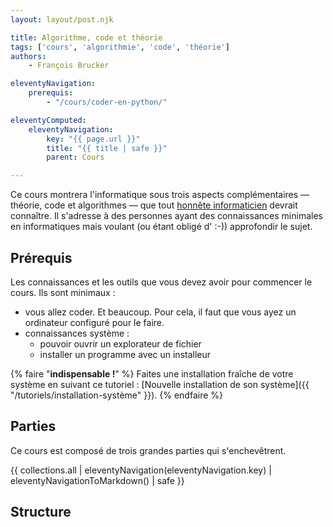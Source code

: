 ```yaml
---
layout: layout/post.njk

title: Algorithme, code et théorie
tags: ['cours', 'algorithmie', 'code', 'théorie']
authors:
    - François Brucker

eleventyNavigation:
    prerequis:
        - "/cours/coder-en-python/"

eleventyComputed:
    eleventyNavigation:
        key: "{{ page.url }}"
        title: "{{ title | safe }}"
        parent: Cours

---
```


<!-- début résumé -->

Ce cours montrera l'informatique sous trois aspects complémentaires — théorie, code et algorithmes — que tout [honnête informaticien](https://fr.wikipedia.org/wiki/Honn%C3%AAte_homme) devrait connaître. Il s'adresse à des personnes ayant des connaissances minimales en informatiques mais voulant (ou étant obligé d' :-)) approfondir le sujet.

<!-- fin résumé -->

## Prérequis

Les connaissances et les outils que vous devez avoir pour commencer le cours. Ils sont minimaux :

* vous allez coder. Et beaucoup. Pour cela, il faut que vous ayez un ordinateur configuré pour le faire.
* connaissances système :
  * pouvoir ouvrir un explorateur de fichier
  * installer un programme avec un installeur

{% faire "**indispensable !**" %}
Faites une installation fraîche de votre système en suivant ce tutoriel : [Nouvelle installation de son système]({{ "/tutoriels/installation-système"  }}).
{% endfaire %}

## Parties

Ce cours est composé de trois grandes parties qui s'enchevêtrent.

{{ collections.all | eleventyNavigation(eleventyNavigation.key) | eleventyNavigationToMarkdown() | safe }}

## Structure

<script>

function create_graph(tree) {
  G = {}
  for (root of tree) {
    add_nodes(G, root)
  }

  for (root of tree) {
    add_edges(G, root)
  }
  
  return G;
}

function add_nodes(G, tree) {
  pile = [tree]

  while (pile.length > 0) {
    current = pile.pop()
    if (current.url in G) {
      continue
    }

    G[current.url] = {
      title: current.title,
      children: new Set(),
      next: new Set(),
      require: new Set(),
    }

    for (node of current.children) {
      if (!(node in G)) {
        pile.push(node)
      }
    }
  }
  return G
}

function add_edges(G, tree) {
  pile = [tree]

  seen = new Set()
  while (pile.length > 0) {
    current = pile.pop()
    if (seen.has(current.url)) {
      continue
    }
    seen.add(current.url)
    g_node = G[current.url]
    for (node of current.children) {
      g_node.next.add(node.url)
      g_node.children.add(node.url)
      if (!seen.has(node.url)) {
        pile.push(node)
      }
    }

    if (current.hasOwnProperty('prerequis')) {
      for (x of current.prerequis) {
        url = decodeURI(new URL(x, new URL(current.url, "http://localhost/").href).toString()).substring(16)
        if (url in G) {
          G[url].next.add(current.url)
          g_node.require.add(url)
        }
      }
    }
    G[current.url] = g_node

  }
  return G
}

function complete_relation(G) {
  for (k in G) {
    for (x in G) {
      for (y in G) {
        if (G[x].next.has(k) && G[k].next.has(y)) {
          G[x].next.add(y)
        }
     }
    }
  }
}

function sparse_relation(gg) {
  to_del = []
  for (k in gg) {
    for (x in gg) {
      for (y in gg) {
        if (gg[x].next.has(k) && gg[k].next.has(y) && gg[x].next.has(y)) {
          to_del.push([x, y])
        }
     }
    }
  }
  for (uv of to_del) {
    u = uv[0]
    v = uv[1]
    gg[u].next.delete(v)
  }
}
function copy_node(node) {
  return {
      title: node.title,
      children: new Set(node.children),
      next: new Set(node.next),
      require: new Set(node.require),
  }
}

function subgraph(root, G) {
  G2 = {}
  
  pile = [root]

  while (pile.length > 0) {
    current = pile.pop()
    if (current in G2) {
      continue
    }

    G2[current] = copy_node(G[current])

    for (node of G[current].children) {
      if (!(node in G2)) {
        pile.push(node)
      }
    }
    for (node of G2[current].require) {
      if (!(node in G2)) {
        G2[node] = copy_node(G[node])
        G2[node].group = "autre"
      }
    }
  }
  
  G2[root].group = "root"
  for (node of G2[root].children) {
    pile = [node]

    while (pile.length > 0) {
      current = pile.pop()

      G2[current].group = node

      for (x of G2[current].children) {
          pile.push(x)
      }
    }
  }
  for (x in G2) {
    z = new Set()
    for (y of G2[x].next) {
      if (y in G2) {
        z.add(y)
      }
    }
    G2[x].next = z
  }

  complete_relation(G2)
  sparse_relation(G2)
  return G2

}
</script>  

<script>
tree = {{ collections.all | eleventyNavigation | dump | safe }}

graph_tree = create_graph(tree)

root = {{page.url | dump | safe}}

G = subgraph(root, graph_tree)

</script>  
  
<div id="graph">
  <style>
  .links line {
    stroke: #999;
    stroke-opacity: 0.6;
    stroke-width: 1px;
    marker-end: url(#end-arrow);
  }
  .nodes circle {
    stroke: #fff;
    stroke-width: 1.5px;
  }
  text {
    font-family: sans-serif;
  }
  </style>
  <svg id="dessin" style="width:100%;"></svg>
</div>

<script src="https://d3js.org/d3.v7.min.js"></script>

<script>
var svg = d3.select('#dessin');

var width = svg.node().getBoundingClientRect().width,
    height = width

svg.style("height", height)
</script>

<script>

  var graph = {
    nodes: [],
    links: []
  }

  groups = {
    root: 1,
    autre: 2,
  }
  i = 3
  for (x in G[root].children) {
    groups[x] = i
    i += 1
  }

  all_nodes = new Set([root])
  graph.nodes.push({
    id: G[root].title,
    link: root,
    group: G[root].group,
    root: true,
    fx: 0.5*width,
    fy: 0.1*height,
  })

  i = 0
  for (tree of G[root].children) {
    all_nodes.add(tree)

    graph.nodes.push({
      id: G[tree].title,
      link: tree,
      group: G[tree].group,
      root: true,
      fx: 0.1*width + (i)*.8*width/Math.max(1, G[root].children.size - 1),
      fy: 0.2*height,
    })

    i += 1
  }
  for (x in G) {
    if (all_nodes.has(x)) {
      continue
    }
    all_nodes.add(x)

    graph.nodes.push({
      id: G[x].title,
      link: x,
      group: G[x].group,
    })
  }

  // edges
  for (node in G) {
    for (next of G[node].next) {
      graph.links.push({
        source: node,
        target: next
      })
    }
  }

</script>
<script>
  
var color = d3.scaleOrdinal(d3.schemeCategory10);

svg.append("rect")
    .attr("width", "100%")
    .attr("height", "100%")
    .attr("fill", "#EEE6FA");

// define arrow markers for graph links
svg.append("svg:defs").append("svg:marker")
  .attr("id", "end-arrow")
  .attr("viewBox", "0 -5 20 10")
  .attr("refX", 25)
  .attr("markerWidth", 20)
  .attr("markerHeight", 20)
  .attr("orient", "auto")
  .append("svg:path")
  .attr("d", "M0,-5L20,0L0,5")
  .attr("fill", "#000");

var link = svg.append("g")
    .attr("class", "links")
    .selectAll("line")
    .data(graph.links)
    .enter().append("line")
    .style('stroke', d => { return "#000"})

  var node = svg.append("g")
    .attr("class", "nodes")
    .selectAll("g")
    .data(graph.nodes)
    .enter().append("g")
    .attr("fx", d => {return d.fx})
    .attr("fy", d => {return d.fy})

  node.append("a")
    .attr("xlink:href", d => { return d.link})
    .append("circle")
    .attr("r", 5)
    .attr("fill", function(d) { return color(d.group); })

  node.append("a")
    .attr("xlink:href", d => { return d.link})
    .append("text")
      .text(function(d) {
        return d.id;
      })
      .attr('x', 6)
      .attr('y', 3)
      .style('fill', d => { if (d.root) {return color(d.group)} else { return 'black'}})

  var simulation = d3.forceSimulation()
      .force("link", d3.forceLink().id(d => { return d.link; }))
      .force("charge", d3.forceManyBody().strength(-100))
      .force("center", d3.forceCenter(width / 2, height / 2));

  // Create a drag handler and append it to the node object instead
  var drag_handler = d3.drag()
      .on("start", dragstarted)
      .on("drag", dragged)
      .on("end", dragended)

  drag_handler(node);
  
  node.on("click", clicked);

  simulation
      .nodes(graph.nodes)
      .on("tick", ticked);

  simulation.force("link")
      .links(graph.links);

  function ticked() {
    link
        .attr("x1", function(d) { return d.source.x; })
        .attr("y1", function(d) { return d.source.y; })
        .attr("x2", function(d) { return d.target.x; })
        .attr("y2", function(d) { return d.target.y; });

    radius = 15;
    node
        .attr("transform", (d) => {
          d.x = Math.max(radius, Math.min(width - radius, d.x))
          d.y = Math.max(radius, Math.min(height - radius, d.y))
          return "translate(" + d.x + "," + d.y + ")";
        })
  }

  function dragstarted(event, d) {
    if (!event.active) simulation.alphaTarget(0.3).restart();
    d.fx = d.x;
    d.fy = d.y;
  }

  function dragged(event, d) {
    d.fx = event.x;
    d.fy = event.y;
  }

  function dragended(event, d) {
    // if (!event.active) simulation.alphaTarget(0);
    d.fx = Math.max(0, d.fx);
    d.fx = Math.min(width, d.fx);

    d.fy = Math.max(0, d.fy);
    d.fy = Math.min(height, d.fy);
  }
  function clicked(event, d) {
    console.log(d)
  }

</script>
